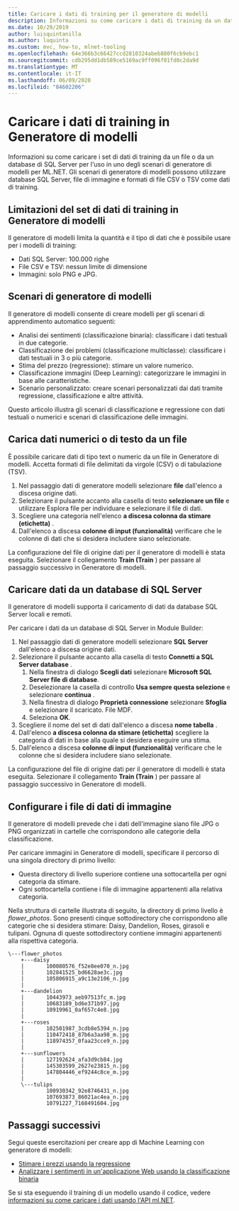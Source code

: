 ```yaml
---
title: Caricare i dati di training per il generatore di modelli
description: Informazioni su come caricare i dati di training da un database SQL Server o da un file da usare in uno degli scenari di generatore di modelli per ML.NET.
ms.date: 10/29/2019
author: luisquintanilla
ms.author: luquinta
ms.custom: mvc, how-to, mlnet-tooling
ms.openlocfilehash: 64e366b3c66427ccd2810324abeb880f6cb9ebc1
ms.sourcegitcommit: cdb295dd1db589ce5169ac9ff096f01fd0c2da9d
ms.translationtype: MT
ms.contentlocale: it-IT
ms.lasthandoff: 06/09/2020
ms.locfileid: "84602206"
---
```

# <a name="load-training-data-into-model-builder"></a>Caricare i dati di training in Generatore di modelli

Informazioni su come caricare i set di dati di training da un file o da un database di SQL Server per l'uso in uno degli scenari di generatore di modelli per ML.NET. Gli scenari di generatore di modelli possono utilizzare database SQL Server, file di immagine e formati di file CSV o TSV come dati di training.

## <a name="training-dataset-limitations-in-model-builder"></a>Limitazioni del set di dati di training in Generatore di modelli

Il generatore di modelli limita la quantità e il tipo di dati che è possibile usare per i modelli di training:

- Dati SQL Server: 100.000 righe
- File CSV e TSV: nessun limite di dimensione
- Immagini: solo PNG e JPG.

## <a name="model-builder-scenarios"></a>Scenari di generatore di modelli

Il generatore di modelli consente di creare modelli per gli scenari di apprendimento automatico seguenti:

- Analisi dei sentimenti (classificazione binaria): classificare i dati testuali in due categorie.
- Classificazione dei problemi (classificazione multiclasse): classificare i dati testuali in 3 o più categorie.
- Stima del prezzo (regressione): stimare un valore numerico.
- Classificazione immagini (Deep Learning): categorizzare le immagini in base alle caratteristiche.
- Scenario personalizzato: creare scenari personalizzati dai dati tramite regressione, classificazione e altre attività.

Questo articolo illustra gli scenari di classificazione e regressione con dati testuali o numerici e scenari di classificazione delle immagini.

## <a name="load-text-or-numeric-data-from-a-file"></a>Carica dati numerici o di testo da un file

È possibile caricare dati di tipo text o numeric da un file in Generatore di modelli. Accetta formati di file delimitati da virgole (CSV) o di tabulazione (TSV).

1. Nel passaggio dati di generatore modelli selezionare **file** dall'elenco a discesa origine dati.
2. Selezionare il pulsante accanto alla casella di testo **selezionare un file** e utilizzare Esplora file per individuare e selezionare il file di dati.
3. Scegliere una categoria nell'elenco **a discesa colonna da stimare (etichetta)** .
4. Dall'elenco a discesa **colonne di input (funzionalità)** verificare che le colonne di dati che si desidera includere siano selezionate.

La configurazione del file di origine dati per il generatore di modelli è stata eseguita. Selezionare il collegamento **Train (Train** ) per passare al passaggio successivo in Generatore di modelli.

## <a name="load-data-from-a-sql-server-database"></a>Caricare dati da un database di SQL Server

Il generatore di modelli supporta il caricamento di dati da database SQL Server locali e remoti.

Per caricare i dati da un database di SQL Server in Module Builder:

1. Nel passaggio dati di generatore modelli selezionare **SQL Server** dall'elenco a discesa origine dati.
1. Selezionare il pulsante accanto alla casella di testo **Connetti a SQL Server database** .
    1. Nella finestra di dialogo **Scegli dati** selezionare **Microsoft SQL Server file di database**.
    1. Deselezionare la casella di controllo **Usa sempre questa selezione** e selezionare **continua** .
    1. Nella finestra di dialogo **Proprietà connessione** selezionare **Sfoglia** e selezionare il scaricato. File MDF.
    1. Seleziona **OK**.
1. Scegliere il nome del set di dati dall'elenco a discesa **nome tabella** .
1. Dall'elenco **a discesa colonna da stimare (etichetta)** scegliere la categoria di dati in base alla quale si desidera eseguire una stima.
1. Dall'elenco a discesa **colonne di input (funzionalità)** verificare che le colonne che si desidera includere siano selezionate.

La configurazione del file di origine dati per il generatore di modelli è stata eseguita. Selezionare il collegamento **Train (Train** ) per passare al passaggio successivo in Generatore di modelli.

## <a name="set-up-image-data-files"></a>Configurare i file di dati di immagine

Il generatore di modelli prevede che i dati dell'immagine siano file JPG o PNG organizzati in cartelle che corrispondono alle categorie della classificazione.

Per caricare immagini in Generatore di modelli, specificare il percorso di una singola directory di primo livello:

- Questa directory di livello superiore contiene una sottocartella per ogni categoria da stimare.
- Ogni sottocartella contiene i file di immagine appartenenti alla relativa categoria.

Nella struttura di cartelle illustrata di seguito, la directory di primo livello è *flower_photos*. Sono presenti cinque sottodirectory che corrispondono alle categorie che si desidera stimare: Daisy, Dandelion, Roses, girasoli e tulipani. Ognuna di queste sottodirectory contiene immagini appartenenti alla rispettiva categoria.

```text
\---flower_photos
    +---daisy
    |       100080576_f52e8ee070_n.jpg
    |       102841525_bd6628ae3c.jpg
    |       105806915_a9c13e2106_n.jpg
    |
    +---dandelion
    |       10443973_aeb97513fc_m.jpg
    |       10683189_bd6e371b97.jpg
    |       10919961_0af657c4e8.jpg
    |
    +---roses
    |       102501987_3cdb8e5394_n.jpg
    |       110472418_87b6a3aa98_m.jpg
    |       118974357_0faa23cce9_n.jpg
    |
    +---sunflowers
    |       127192624_afa3d9cb84.jpg
    |       145303599_2627e23815_n.jpg
    |       147804446_ef9244c8ce_m.jpg
    |
    \---tulips
            100930342_92e8746431_n.jpg
            107693873_86021ac4ea_n.jpg
            10791227_7168491604.jpg
```

## <a name="next-steps"></a>Passaggi successivi

Segui queste esercitazioni per creare app di Machine Learning con generatore di modelli:

- [Stimare i prezzi usando la regressione](../tutorials/predict-prices-with-model-builder.md)
- [Analizzare i sentimenti in un'applicazione Web usando la classificazione binaria](../tutorials/sentiment-analysis-model-builder.md)

Se si sta eseguendo il training di un modello usando il codice, vedere [informazioni su come caricare i dati usando l'API ml.NET](load-data-ml-net.md).
